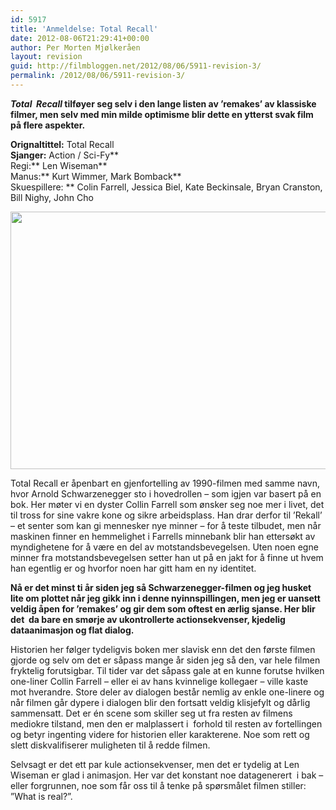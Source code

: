 ```yaml
---
id: 5917
title: 'Anmeldelse: Total Recall'
date: 2012-08-06T21:29:41+00:00
author: Per Morten Mjølkeråen
layout: revision
guid: http://filmbloggen.net/2012/08/06/5911-revision-3/
permalink: /2012/08/06/5911-revision-3/
---
```

**_Total  Recall_ tilføyer seg selv i den lange listen av ’remakes’ av klassiske filmer, men selv med min milde optimisme blir dette en ytterst svak film på flere aspekter.**

**Orignaltittel:** Total Recall  
**Sjanger:** Action / Sci-Fy**  
Regi:** Len Wiseman**  
Manus:** Kurt Wimmer, Mark Bomback**  
Skuespillere: ** Colin Farrell, Jessica Biel, Kate Beckinsale, Bryan Cranston, Bill Nighy, John Cho

<a href="http://filmbloggen.net/?attachment_id=5913" rel="attachment wp-att-5913"><img class="alignnone size-large wp-image-5913" src="http://filmbloggen.net/wp-content/uploads//2012/08/11-001-620x412.jpg" alt="" width="620" height="412" /></a>

Total Recall er åpenbart en gjenfortelling av 1990-filmen med samme navn, hvor Arnold Schwarzenegger sto i hovedrollen – som igjen var basert på en bok. Her møter vi en dyster Collin Farrell som ønsker seg noe mer i livet, det til tross for sine vakre kone og sikre arbeidsplass. Han drar derfor til ’Rekall’ – et senter som kan gi mennesker nye minner &#8211; for å teste tilbudet, men når maskinen finner en hemmelighet i Farrells minnebank blir han ettersøkt av myndighetene for å være en del av motstandsbevegelsen. Uten noen egne minner fra motstandsbevegelsen setter han ut på en jakt for å finne ut hvem han egentlig er og hvorfor noen har gitt ham en ny identitet.

**Nå er det minst ti år siden jeg så Schwarzenegger-filmen og jeg husket lite om plottet når jeg gikk inn i denne nyinnspillingen, men jeg er uansett veldig åpen for ’remakes’ og gir dem som oftest en ærlig sjanse. Her blir det  da bare en smørje av ukontrollerte actionsekvenser, kjedelig dataanimasjon og flat dialog.**

Historien her følger tydeligvis boken mer slavisk enn det den første filmen gjorde og selv om det er såpass mange år siden jeg så den, var hele filmen fryktelig forutsigbar. Til tider var det såpass gale at en kunne forutse hvilken one-liner Collin Farrell – eller ei av hans kvinnelige kollegaer – ville kaste mot hverandre. Store deler av dialogen består nemlig av enkle one-linere og når filmen går dypere i dialogen blir den fortsatt veldig klisjefylt og dårlig sammensatt. Det er én scene som skiller seg ut fra resten av filmens mediokre tilstand, men den er malplassert i  forhold til resten av fortellingen og betyr ingenting videre for historien eller karakterene. Noe som rett og slett diskvalifiserer muligheten til å redde filmen.

Selvsagt er det ett par kule actionsekvenser, men det er tydelig at Len Wiseman er glad i animasjon. Her var det konstant noe datagenerert  i bak &#8211; eller forgrunnen, noe som får oss til å tenke på spørsmålet filmen stiller: ”What is real?”.